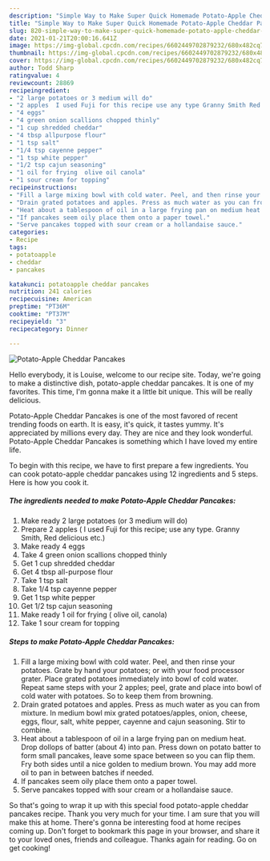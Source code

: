 ```yaml
---
description: "Simple Way to Make Super Quick Homemade Potato-Apple Cheddar Pancakes"
title: "Simple Way to Make Super Quick Homemade Potato-Apple Cheddar Pancakes"
slug: 820-simple-way-to-make-super-quick-homemade-potato-apple-cheddar-pancakes
date: 2021-01-21T20:00:16.641Z
image: https://img-global.cpcdn.com/recipes/6602449702879232/680x482cq70/potato-apple-cheddar-pancakes-recipe-main-photo.jpg
thumbnail: https://img-global.cpcdn.com/recipes/6602449702879232/680x482cq70/potato-apple-cheddar-pancakes-recipe-main-photo.jpg
cover: https://img-global.cpcdn.com/recipes/6602449702879232/680x482cq70/potato-apple-cheddar-pancakes-recipe-main-photo.jpg
author: Todd Sharp
ratingvalue: 4
reviewcount: 28869
recipeingredient:
- "2 large potatoes or 3 medium will do"
- "2 apples  I used Fuji for this recipe use any type Granny Smith Red delicious etc"
- "4 eggs"
- "4 green onion scallions chopped thinly"
- "1 cup shredded cheddar"
- "4 tbsp allpurpose flour"
- "1 tsp salt"
- "1/4 tsp cayenne pepper"
- "1 tsp white pepper"
- "1/2 tsp cajun seasoning"
- "1 oil for frying  olive oil canola"
- "1 sour cream for topping"
recipeinstructions:
- "Fill a large mixing bowl with cold water. Peel, and then rinse your potatoes. Grate by hand your potatoes; or with your food processor grater. Place grated potatoes immediately into bowl of cold water. Repeat same steps with your 2 apples; peel, grate and place into bowl of cold water with potatoes. So to keep them from browning."
- "Drain grated potatoes and apples. Press as much water as you can from mixture. In medium bowl mix  grated potatoes/apples, onion, cheese, eggs, flour, salt, white pepper,  cayenne and cajun seasoning. Stir to combine."
- "Heat about a tablespoon of oil in a large frying pan on medium heat. Drop dollops of batter (about 4) into pan. Press down on potato batter to form small pancakes, leave some space between so you can flip them. Fry both sides until a nice golden to medium brown. You may add more oil  to pan in between batches if needed."
- "If pancakes seem oily place them onto a paper towel."
- "Serve pancakes topped with sour cream or a hollandaise sauce."
categories:
- Recipe
tags:
- potatoapple
- cheddar
- pancakes

katakunci: potatoapple cheddar pancakes 
nutrition: 241 calories
recipecuisine: American
preptime: "PT36M"
cooktime: "PT37M"
recipeyield: "3"
recipecategory: Dinner

---
```



![Potato-Apple Cheddar Pancakes](https://img-global.cpcdn.com/recipes/6602449702879232/680x482cq70/potato-apple-cheddar-pancakes-recipe-main-photo.jpg)

Hello everybody, it is Louise, welcome to our recipe site. Today, we're going to make a distinctive dish, potato-apple cheddar pancakes. It is one of my favorites. This time, I'm gonna make it a little bit unique. This will be really delicious.



Potato-Apple Cheddar Pancakes is one of the most favored of recent trending foods on earth. It is easy, it's quick, it tastes yummy. It's appreciated by millions every day. They are nice and they look wonderful. Potato-Apple Cheddar Pancakes is something which I have loved my entire life.


To begin with this recipe, we have to first prepare a few ingredients. You can cook potato-apple cheddar pancakes using 12 ingredients and 5 steps. Here is how you cook it.

<!--inarticleads1-->

##### The ingredients needed to make Potato-Apple Cheddar Pancakes:

1. Make ready 2 large potatoes (or 3 medium will do)
1. Prepare 2 apples ( I used Fuji for this recipe; use any type. Granny Smith, Red delicious etc.)
1. Make ready 4 eggs
1. Take 4 green onion scallions chopped thinly
1. Get 1 cup shredded cheddar
1. Get 4 tbsp all-purpose flour
1. Take 1 tsp salt
1. Take 1/4 tsp cayenne pepper
1. Get 1 tsp white pepper
1. Get 1/2 tsp cajun seasoning
1. Make ready 1 oil for frying ( olive oil, canola)
1. Take 1 sour cream for topping




<!--inarticleads2-->

##### Steps to make Potato-Apple Cheddar Pancakes:

1. Fill a large mixing bowl with cold water. Peel, and then rinse your potatoes. Grate by hand your potatoes; or with your food processor grater. Place grated potatoes immediately into bowl of cold water. Repeat same steps with your 2 apples; peel, grate and place into bowl of cold water with potatoes. So to keep them from browning.
1. Drain grated potatoes and apples. Press as much water as you can from mixture. In medium bowl mix  grated potatoes/apples, onion, cheese, eggs, flour, salt, white pepper,  cayenne and cajun seasoning. Stir to combine.
1. Heat about a tablespoon of oil in a large frying pan on medium heat. Drop dollops of batter (about 4) into pan. Press down on potato batter to form small pancakes, leave some space between so you can flip them. Fry both sides until a nice golden to medium brown. You may add more oil  to pan in between batches if needed.
1. If pancakes seem oily place them onto a paper towel.
1. Serve pancakes topped with sour cream or a hollandaise sauce.




So that's going to wrap it up with this special food potato-apple cheddar pancakes recipe. Thank you very much for your time. I am sure that you will make this at home. There's gonna be interesting food at home recipes coming up. Don't forget to bookmark this page in your browser, and share it to your loved ones, friends and colleague. Thanks again for reading. Go on get cooking!
